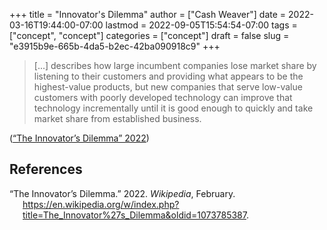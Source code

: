 +++
title = "Innovator's Dilemma"
author = ["Cash Weaver"]
date = 2022-03-16T19:44:00-07:00
lastmod = 2022-09-05T15:54:54-07:00
tags = ["concept", "concept"]
categories = ["concept"]
draft = false
slug = "e3915b9e-665b-4da5-b2ec-42ba090918c9"
+++

> [...] describes how large incumbent companies lose market share by listening to their customers and providing what appears to be the highest-value products, but new companies that serve low-value customers with poorly developed technology can improve that technology incrementally until it is good enough to quickly and take market share from established business.

(<a href="#citeproc_bib_item_1">“The Innovator’s Dilemma” 2022</a>)

## References

<style>.csl-entry{text-indent: -1.5em; margin-left: 1.5em;}</style><div class="csl-bib-body">
  <div class="csl-entry"><a id="citeproc_bib_item_1"></a>“The Innovator’s Dilemma.” 2022. <i>Wikipedia</i>, February. <a href="https://en.wikipedia.org/w/index.php?title=The_Innovator%27s_Dilemma&oldid=1073785387">https://en.wikipedia.org/w/index.php?title=The_Innovator%27s_Dilemma&#38;oldid=1073785387</a>.</div>
</div>
